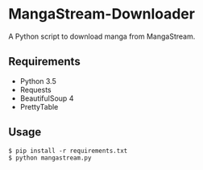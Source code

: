 # MangaStream-Downloader
A Python script to download manga from MangaStream.

## Requirements
* Python 3.5
* Requests
* BeautifulSoup 4
* PrettyTable

## Usage
```
$ pip install -r requirements.txt
$ python mangastream.py
```

